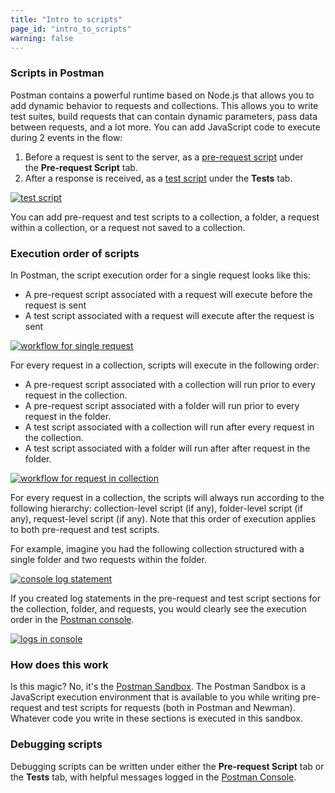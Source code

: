 ```yaml
---
title: "Intro to scripts"
page_id: "intro_to_scripts"
warning: false
---
```


### Scripts in Postman

Postman contains a powerful runtime based on Node.js that allows you to add dynamic behavior to requests and collections. This allows you to write test suites, build requests that can contain dynamic parameters, pass data between requests, and a lot more. You can add JavaScript code to execute during 2 events in the flow:

   1.  Before a request is sent to the server, as a [pre-request script](/docs/postman/scripts/pre_request_scripts) under the **Pre-request Script** tab.
   2.  After a response is received, as a [test script](/docs/postman/scripts/test_scripts) under the **Tests** tab.

[![test script](https://s3.amazonaws.com/postman-static-getpostman-com/postman-docs/Test_script1.png)](https://s3.amazonaws.com/postman-static-getpostman-com/postman-docs/WS-randomScripts2.png)

You can add pre-request and test scripts to a collection, a folder, a request within a collection, or a request not saved to a collection. 

### Execution order of scripts

In Postman, the script execution order for a single request looks like this:

  * A pre-request script associated with a request will execute before the request is sent
  * A test script associated with a request will execute after the request is sent

[![workflow for single request](https://s3.amazonaws.com/postman-static-getpostman-com/postman-docs/req-resp.png)](https://s3.amazonaws.com/postman-static-getpostman-com/postman-docs/req-resp.png)

For every request in a collection, scripts will execute in the following order:

  * A pre-request script associated with a collection will run prior to every request in the collection.
  * A pre-request script associated with a folder will run prior to every request in the folder. 
  * A test script associated with a collection will run after every request in the collection.
  * A test script associated with a folder will run after after request in the folder.

[![workflow for request in collection](https://s3.amazonaws.com/postman-static-getpostman-com/postman-docs/execOrder.png)](https://s3.amazonaws.com/postman-static-getpostman-com/postman-docs/execOrder.png)

For every request in a collection, the scripts will always run according to the following hierarchy: collection-level script (if any), folder-level script (if any), request-level script (if any). Note that this order of execution applies to both pre-request and test scripts.

For example, imagine you had the following collection structured with a single folder and two requests within the folder. 

[![console log statement](https://s3.amazonaws.com/postman-static-getpostman-com/postman-docs/Test_script2.png)](https://s3.amazonaws.com/postman-static-getpostman-com/postman-docs/WS-console-log-statement.png)

If you created log statements in the pre-request and test script sections for the collection, folder, and requests, you would clearly see the execution order in the [Postman console](/docs/postman/sending_api_requests/debugging_and_logs#network-calls-with-postman-console).

[![logs in console](https://s3.amazonaws.com/postman-static-getpostman-com/postman-docs/logs-in-console.png)](https://s3.amazonaws.com/postman-static-getpostman-com/postman-docs/logs-in-console.png)

### How does this work

Is this magic? No, it's the [Postman Sandbox](/docs/postman/scripts/postman_sandbox). The Postman Sandbox is a JavaScript execution environment that is available to you while writing pre-request and test scripts for requests (both in Postman and Newman). Whatever code you write in these sections is executed in this sandbox.  

### Debugging scripts

Debugging scripts can be written under either the **Pre-request Script** tab or the **Tests** tab, with helpful messages logged in the [Postman Console](/docs/postman/sending_api_requests/debugging_and_logs).
